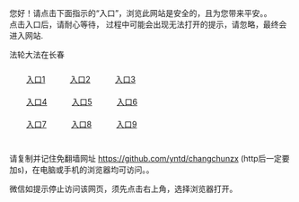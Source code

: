 您好！请点击下面指示的“入口”，浏览此网站是安全的，且为您带来平安。。 <br/>
点击入口后，请耐心等待， 过程中可能会出现无法打开的提示，请忽略，最终会进入网站. </br>

法轮大法在长春<br/>
<div style="padding:10px"><a style="margin:20px" target="_blank" href="https://d3jd2ubjzh0fhv.cloudfront.net/2Qpsp?jdlggcxb" id="ccLink1" rel="nofollow">入口1</a> <a target="_blank" style="margin:20px" href="https://d2l6hfgp2dt6tt.cloudfront.net/2Qpsp?vlpln" id="ccLink2" rel="nofollow">入口2</a> <a style="margin:20px" target="_blank" href="https://d28x2tn1n51vra.cloudfront.net/2Qpsp?mdrqdbe" id="ccLink3" rel="nofollow">入口3</a></div>

<div style="padding:10px" ><a style="margin:20px" target="_blank" href="https://d3jd2ubjzh0fhv.cloudfront.net/2Qpsp?jdlggcxb" id="ccLink4" rel="nofollow">入口4</a> <a style="margin:20px" href="https://d2l6hfgp2dt6tt.cloudfront.net/2Qpsp?vlpln" target="_blank" id="ccLink5" rel="nofollow">入口5</a> <a style="margin:20px" href="https://d28x2tn1n51vra.cloudfront.net/2Qpsp?mdrqdbe" target="_blank" id="ccLink6" rel="nofollow">入口6</a></div>

<div style="padding:10px"><a style="margin:20px" target="_blank" href="https://d3jd2ubjzh0fhv.cloudfront.net/2Qpsp?jdlggcxb" id="ccLink7" rel="nofollow">入口7</a> <a style="margin:20px" href="https://d2l6hfgp2dt6tt.cloudfront.net/2Qpsp?vlpln" target="_blank" id="ccLink8" rel="nofollow">入口8</a> <a style="margin:20px" target="_blank" href="https://d28x2tn1n51vra.cloudfront.net/2Qpsp?mdrqdbe" id="ccLink9" rel="nofollow">入口9</a></div>

<br/>



请复制并记住免翻墙网址 https://github.com/yntd/changchunzx (http后一定要加s)，在电脑或手机的浏览器均可访问。。<br/>

微信如提示停止访问该网页，须先点击右上角，选择浏览器打开。
